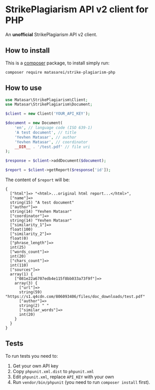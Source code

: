 # StrikePlagiarism API v2 client for PHP
An **unofficial** StrikePlagiarism API v2 client. 

## How to install
This is a [composer](https://getcomposer.org/doc/00-intro.md) package, to install simply run:
```
composer require matasarei/strike-plagiarism-php
```

## How to use
```php
use Matasar\StrikePlagiarism\Client;
use Matasar\StrikePlagiarism\Document;

$client = new Client('YOUR_API_KEY');

$document = new Document(
    'en', // language code (ISO 639-1)
    'A test document', // title
    'Yevhen Matasar', // author
    'Yevhen Matasar', // coordinator
    __DIR__ . '/test.pdf' // file uri
);

$response = $client->addDocument($document);

$report = $client->getReport($response['id']);
```

The content of ```$report``` will be:
```
{
  ["html"]=> "<html>...original html report...</html>",
  ["name"]=>
  string(15) "A test document"
  ["author"]=>
  string(14) "Yevhen Matasar"
  ["coordinator"]=>
  string(14) "Yevhen Matasar"
  ["similarity_1"]=>
  float(100)
  ["similarity_2"]=>
  float(0)
  ["phrase_length"]=>
  int(25)
  ["words_count"]=>
  int(20)
  ["chars_count"]=>
  int(110)
  ["sources"]=>
  array(1) {
    ["081e22a6707edb4e115f8bb033a73f9f"]=>
    array(3) {
      ["url"]=>
      string(59) "https://s1.q4cdn.com/806093406/files/doc_downloads/test.pdf"
      ["author"]=>
      string(2) " "
      ["similar_words"]=>
      int(20)
    }
  }
}
```

## Tests
To run tests you need to:
1. Get your own API key
2. Copy ```phpunit.xml.dist``` to ```phpunit.xml```
3. Edit ```phpunit.xml```, replace ```API_KEY``` with your own
4. Run ```vendor/bin/phpunit``` (you need to run ```composer install``` first).